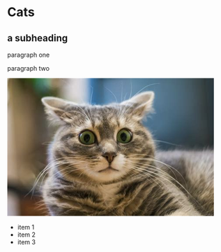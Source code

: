 # Cats
## a subheading

paragraph one

paragraph two

![cat 0](/images/cat0.jpg)

* item 1
* item 2
* item 3
